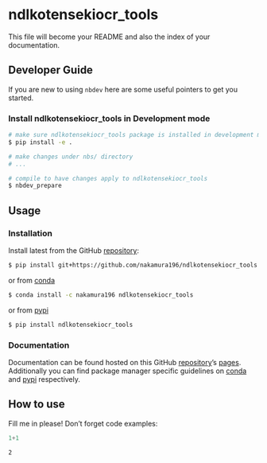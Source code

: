 ndlkotensekiocr_tools
================

<!-- WARNING: THIS FILE WAS AUTOGENERATED! DO NOT EDIT! -->

This file will become your README and also the index of your
documentation.

## Developer Guide

If you are new to using `nbdev` here are some useful pointers to get you
started.

### Install ndlkotensekiocr_tools in Development mode

``` sh
# make sure ndlkotensekiocr_tools package is installed in development mode
$ pip install -e .

# make changes under nbs/ directory
# ...

# compile to have changes apply to ndlkotensekiocr_tools
$ nbdev_prepare
```

## Usage

### Installation

Install latest from the GitHub
[repository](https://github.com/nakamura196/ndlkotensekiocr_tools):

``` sh
$ pip install git+https://github.com/nakamura196/ndlkotensekiocr_tools.git
```

or from [conda](https://anaconda.org/nakamura196/ndlkotensekiocr_tools)

``` sh
$ conda install -c nakamura196 ndlkotensekiocr_tools
```

or from [pypi](https://pypi.org/project/ndlkotensekiocr_tools/)

``` sh
$ pip install ndlkotensekiocr_tools
```

### Documentation

Documentation can be found hosted on this GitHub
[repository](https://github.com/nakamura196/ndlkotensekiocr_tools)’s
[pages](https://nakamura196.github.io/ndlkotensekiocr_tools/).
Additionally you can find package manager specific guidelines on
[conda](https://anaconda.org/nakamura196/ndlkotensekiocr_tools) and
[pypi](https://pypi.org/project/ndlkotensekiocr_tools/) respectively.

## How to use

Fill me in please! Don’t forget code examples:

``` python
1+1
```

    2
